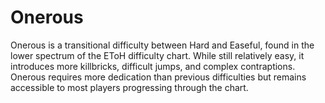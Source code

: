 # Onerous

Onerous is a transitional difficulty between Hard and Easeful, found in the lower spectrum of the EToH difficulty chart. While still relatively easy, it introduces more killbricks, difficult jumps, and complex contraptions. Onerous requires more dedication than previous difficulties but remains accessible to most players progressing through the chart.
